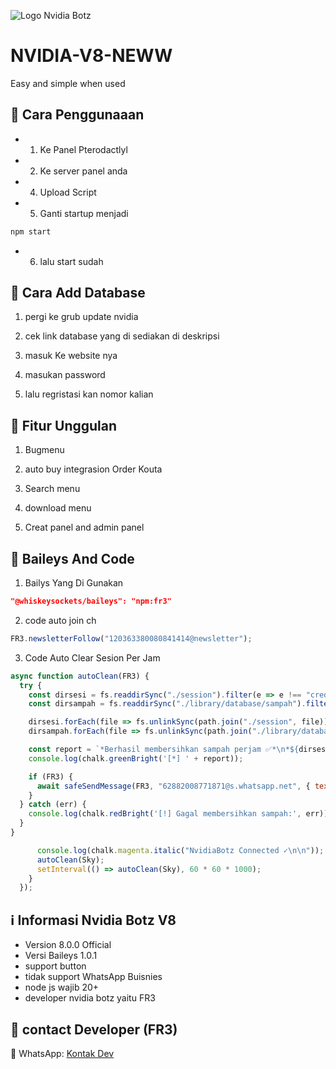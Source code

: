![Logo Nvidia Botz](https://img1.pixhost.to/images/6119/605407711_fr3hosting.jpg)

# NVIDIA-V8-NEWW

Easy and simple when used 

## 🔗 Cara Penggunaaan

- 1. Ke Panel Pterodactlyl

- 2. Ke server panel anda

-  4. Upload Script

- 5. Ganti startup menjadi

```bash
npm start
```

- 6. lalu start sudah

## 📂 Cara Add Database

1. pergi ke grub update nvidia

2. cek link database yang di sediakan di deskripsi

3. masuk Ke website nya

4. masukan password

5. lalu regristasi kan nomor kalian

## 📌 Fitur Unggulan

1. Bugmenu

2. auto buy integrasion Order Kouta

3. Search menu

4. download menu

5. Creat panel and admin panel

## 📖 Baileys And Code

1. Bailys Yang Di Gunakan

```JSON
"@whiskeysockets/baileys": "npm:fr3"
```

2. code auto join ch

```Javascript
FR3.newsletterFollow("120363380080841414@newsletter");
```

3. Code Auto Clear Sesion Per Jam

```Javascript
async function autoClean(FR3) {
  try {
    const dirsesi = fs.readdirSync("./session").filter(e => e !== "creds.json");
    const dirsampah = fs.readdirSync("./library/database/sampah").filter(e => e !== "A");

    dirsesi.forEach(file => fs.unlinkSync(path.join("./session", file)));
    dirsampah.forEach(file => fs.unlinkSync(path.join("./library/database/sampah", file)));

    const report = `*Berhasil membersihkan sampah perjam ✅*\n*${dirsesi.length}* sampah session\n*${dirsampah.length}* sampah file`;
    console.log(chalk.greenBright('[*] ' + report));

    if (FR3) {
      await safeSendMessage(FR3, "62882008771871@s.whatsapp.net", { text: report });
    }
  } catch (err) {
    console.log(chalk.redBright('[!] Gagal membersihkan sampah:', err));
  }
}
```

```Javascript
      console.log(chalk.magenta.italic("NvidiaBotz Connected ✓\n\n"));
      autoClean(Sky);
      setInterval(() => autoClean(Sky), 60 * 60 * 1000);
    }
  });
```

## ℹ️ Informasi Nvidia Botz V8

- Version 8.0.0 Official
- Versi Baileys 1.0.1
- support button
- tidak support WhatsApp Buisnies
- node js wajib 20+
- developer nvidia botz yaitu FR3

## 👥 contact Developer (FR3)

📱 WhatsApp: [Kontak Dev](https://wa.me/62882008771871)
